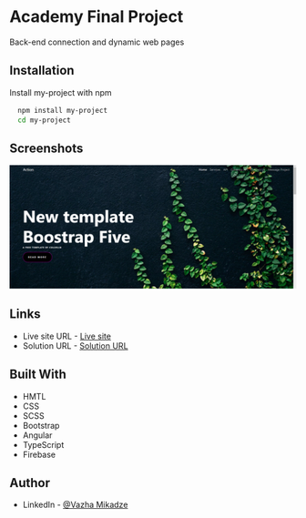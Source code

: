 
# Academy Final Project

Back-end connection and dynamic web pages


 

## Installation

Install my-project with npm

```bash
  npm install my-project
  cd my-project
```
    
## Screenshots

![App Screenshot](/src/assets/images/final-screenshot.png)

## Links
- Live site URL - [Live site](https://academy-final-project.vercel.app)
- Solution URL - [Solution URL](https://github.com/mikadze13/academy-final-project)

## Built With
- HMTL
- CSS
- SCSS
- Bootstrap
- Angular
- TypeScript 
- Firebase

## Author
 
- LinkedIn - [@Vazha Mikadze](https://www.linkedin.com/in/vazha-mikadze-50b8a5237/) 

